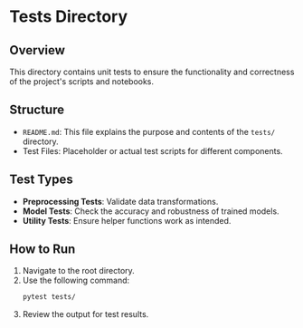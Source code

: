 # Tests Directory

## Overview
This directory contains unit tests to ensure the functionality and correctness of the project's scripts and notebooks.

## Structure
- `README.md`: This file explains the purpose and contents of the `tests/` directory.
- Test Files: Placeholder or actual test scripts for different components.

## Test Types
- **Preprocessing Tests**: Validate data transformations.
- **Model Tests**: Check the accuracy and robustness of trained models.
- **Utility Tests**: Ensure helper functions work as intended.

## How to Run
1. Navigate to the root directory.
2. Use the following command:
   ```bash
   pytest tests/
    ```
3. Review the output for test results.
